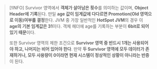 > [!INFO]
> Survivor 영역에서 **객체가 살아남은 횟수**를 의미하는 값이며, **Object Header에 기록**된다.
> 만일 **age 값이 임계값에 다다르면 Promotion(Old 영역으로 이동)여부를 결정**한다.
> JVM 중 가장 일반적인 **HotSpot JVM**의 경우 이 **age의 기본 임계값은 31**이다.
> 객체 헤더에 age를 기록하는 부분이 **6bit로 되어있기 때문**이다.
> 
> 또한 Survivor 영역의 제한 조건으로 **Survivor 영역 중 반드시 1개는 사용되어야 하고, 나머지는 비어 있어야 한다**.
> 만약 **두 Survivor 영역에 모두 데이터가 존재하거나, 모두 사용량이 0이라면 현재 시스템이 정상적인 상황이 아니라는 반증**이 된다.